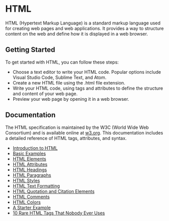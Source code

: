 # HTML

HTML (Hypertext Markup Language) is a standard markup language used for creating web pages and web applications. It provides a way to structure content on the web and define how it is displayed in a web browser.

## Getting Started

To get started with HTML, you can follow these steps:

- Choose a text editor to write your HTML code. Popular options include Visual Studio Code, Sublime Text, and Atom.
- Create a new HTML file using the .html file extension.
- Write your HTML code, using tags and attributes to define the structure and content of your web page.
- Preview your web page by opening it in a web browser.

## Documentation

The HTML specification is maintained by the W3C (World Wide Web Consortium) and is available online at [w3.org](https://html.spec.whatwg.org/multipage/). This documentation includes a detailed reference of HTML tags, attributes, and syntax.

- [Introduction to HTML](./introduction.md)
- [Basic Examples](./basic.examples.md)
- [HTML Elements](./elements.md)
- [HTML Attributes](./attributes.md)
- [HTML Headings](./headings.md)
- [HTML Paragraphs](./paragraphs.md)
- [HTML Styles](./styles.md)
- [HTML Text Formatting](./text.formatting.md)
- [HTML Quotation and Citation Elements](./quotation.and.citation.elements.md)
- [HTML Comments](./comments.md)
- [HTML Colors](./colors.md)
- [A Starter Example](https://github.com/OsmanKAYI/osmankayi.com/tree/main/html/BESIKTAS)
- [10 Rare HTML Tags That Nobody Ever Uses](./10.html.tags.md)
